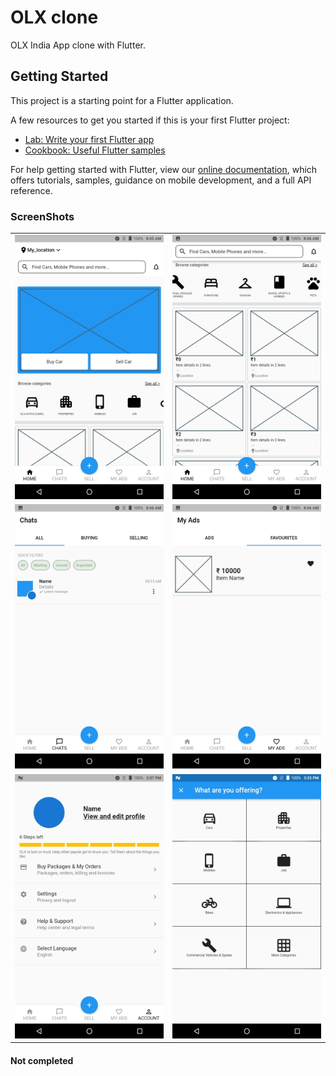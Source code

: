 # OLX clone

OLX India App clone with Flutter.

## Getting Started

This project is a starting point for a Flutter application.

A few resources to get you started if this is your first Flutter project:

- [Lab: Write your first Flutter app](https://flutter.dev/docs/get-started/codelab)
- [Cookbook: Useful Flutter samples](https://flutter.dev/docs/cookbook)

For help getting started with Flutter, view our
[online documentation](https://flutter.dev/docs), which offers tutorials,
samples, guidance on mobile development, and a full API reference.

### ScreenShots

| | |
| --- |--- |
| <img src="/screenshot/Screenshot_20211016-084538.jpeg" width="300" alt=""> | <img src="/screenshot/Screenshot_20211016-084601.jpeg" width="300" alt=""> |
| <img src="/screenshot/Screenshot_20211016-084613.jpeg" width="300" alt=""> | <img src="/screenshot/Screenshot_20211016-084639.jpeg" width="300" alt=""> |
| <img src="/screenshot/Screenshot_20211016-150800.jpeg" width="300" alt=""> | <img src="/screenshot/Screenshot_20211016-153517.jpeg" width="300" alt=""> |

#### Not completed
